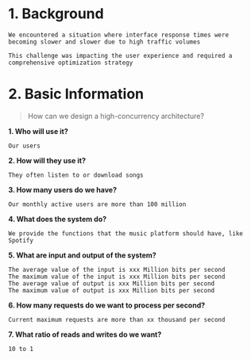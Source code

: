 # 1. Background

```
We encountered a situation where interface response times were becoming slower and slower due to high traffic volumes

This challenge was impacting the user experience and required a comprehensive optimization strategy
```

# 2. Basic Information
> How can we design a high-concurrency architecture?

**1. Who will use it?** 
```
Our users
```

**2. How will they use it?** 
```
They often listen to or download songs
```

**3. How many users do we have?**
```
Our monthly active users are more than 100 million
```

**4. What does the system do?**
```
We provide the functions that the music platform should have, like Spotify
```

**5. What are input and output of the system?**
```
The average value of the input is xxx Million bits per second
The maximum value of the input is xxx Million bits per second
The average value of output is xxx Million bits per second
The maximum value of output is xxx Million bits per second
```

**6. How many requests do we want to process per second?**
```
Current maximum requests are more than xx thousand per second
```

**7. What ratio of reads and writes do we want?**
```
10 to 1
```